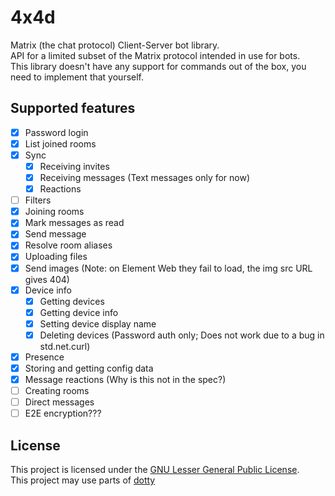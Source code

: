 # 4x4d
Matrix (the chat protocol) Client-Server bot library.  
API for a limited subset of the Matrix protocol intended in use for bots.  
This library doesn't have any support for commands out of the box, you need to implement that yourself.  

## Supported features
- [x] Password login  
- [x] List joined rooms  
- [x] Sync  
	- [x] Receiving invites  
	- [X] Receiving messages (Text messages only for now)
	- [x] Reactions 
- [ ] Filters  
- [x] Joining rooms  
- [x] Mark messages as read  
- [x] Send message  
- [x] Resolve room aliases
- [x] Uploading files
- [x] Send images (Note: on Element Web they fail to load, the img src URL gives 404)
- [x] Device info
	- [x] Getting devices
	- [x] Getting device info
	- [x] Setting device display name
	- [x] Deleting devices (Password auth only; Does not work due to a bug in std.net.curl)
- [x] Presence
- [x] Storing and getting config data
- [x] Message reactions (Why is this not in the spec?)
- [ ] Creating rooms
- [ ] Direct messages
- [ ] E2E encryption???  

## License
This project is licensed under the [GNU Lesser General Public License](https://www.gnu.org/licenses/lgpl-3.0.en.html).  
This project may use parts of [dotty](https://github.com/rinfz/dotty)
